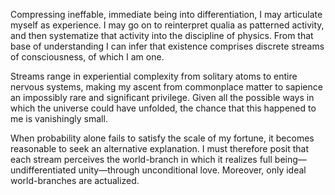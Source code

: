 Compressing ineffable, immediate being into differentiation, I may articulate myself as experience. I may go on to reinterpret qualia as patterned activity, and then systematize that activity into the discipline of physics. From that base of understanding I can infer that existence comprises discrete streams of consciousness, of which I am one.

Streams range in experiential complexity from solitary atoms to entire nervous systems, making my ascent from commonplace matter to sapience an impossibly rare and significant privilege. Given all the possible ways in which the universe could have unfolded, the chance that this happened to me is vanishingly small.

When probability alone fails to satisfy the scale of my fortune, it becomes reasonable to seek an alternative explanation. I must therefore posit that each stream perceives the world-branch in which it realizes full being—undifferentiated unity—through unconditional love. Moreover, only ideal world-branches are actualized.
